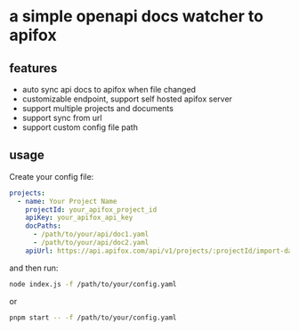# a simple openapi docs watcher to apifox

## features

- auto sync api docs to apifox when file changed
- customizable endpoint, support self hosted apifox server
- support multiple projects and documents
- support sync from url
- support custom config file path

## usage

Create your config file:

```yaml
projects:
  - name: Your Project Name
    projectId: your_apifox_project_id
    apiKey: your_apifox_api_key
    docPaths:
      - /path/to/your/api/doc1.yaml
      - /path/to/your/api/doc2.yaml
    apiUrl: https://api.apifox.com/api/v1/projects/:projectId/import-data
```

and then run:

```bash
node index.js -f /path/to/your/config.yaml
```

or

```bash
pnpm start -- -f /path/to/your/config.yaml
```
